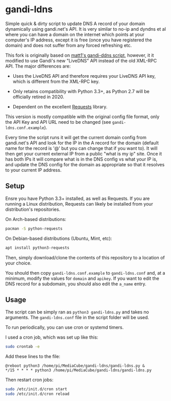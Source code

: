 gandi-ldns
==========

Simple quick & dirty script to update DNS A record of your domain dynamically
using gandi.net's API.  It is very similar to no-ip and dyndns et al where you
can have a domain on the internet which points at your computer's IP address,
except it is free (once you have registered the domain) and does not suffer
from any forced refreshing etc.

This fork is originally based on
[matt1's gandi-ddns script](https://github.com/matt1/gandi-ddns), however, it
it modified to use Gandi's new "LiveDNS" API instead of the old XML-RPC API.
The major differences are:

* Uses the LiveDNS API and therefore requires your LiveDNS API key, which is
  different from the XML-RPC key.

* Only retains compatibility with Python 3.3+, as Python 2.7 will be officially
  retired in 2020.

* Dependent on the excellent [Requests](http://docs.python-requests.org/)
  library.

This version is mostly compatible with the original config file format,
only the API Key and API URL need to be changed (see `gandi-ldns.conf.example`).

Every time the script runs it will get the current domain config from
gandi.net's API and look for the IP in the A record for the domain (default
name for the record is '@' but you can change that if you want to).  It will
then get your current external IP from a public "what is my ip" site.  Once it
has both IPs it will compare what is in the DNS config vs what your IP is, and
update the DNS config for the domain as appropriate so that it resolves to your
current IP address.

Setup
--------------

Ensre you have Python 3.3+ installed, as well as Requests. If you are running
a Linux distribution, Requests can likely be installed from your distribution's
repositories.

On Arch-based distributions:

```sh
pacman -S python-requests
```

On Debian-based distributions (Ubuntu, Mint, etc):

```sh
apt install python3-requests
```

Then, simply download/clone the contents of this repository to a location
of your choice.

You should then copy `gandi-ldns.conf.example` to `gandi-ldns.conf` and, at a minimum,
modify the values for `domain` and `apikey`. If you want to edit the DNS
record for a subdomain, you should also edit the `a_name` entry.

Usage
-----------

The script can be simply ran as `python3 gandi-ldns.py` and takes no arguments. The
`gandi-ldns.conf` file in the script folder will be used.

To run periodically, you can use cron or systemd timers.

I used a cron job, which was set up like this:

```bash
sudo crontab -e

```

Add these lines to the file:
```
@reboot python3 /home/pi/MediaCube/gandi-ldns/gandi-ldns.py &
*/15 * * * * python3 /home/pi/MediaCube/gandi-ldns/gandi-ldns.py
```

Then restart cron jobs:
```bash
sudo /etc/init.d/cron start
sudo /etc/init.d/cron reload
```
